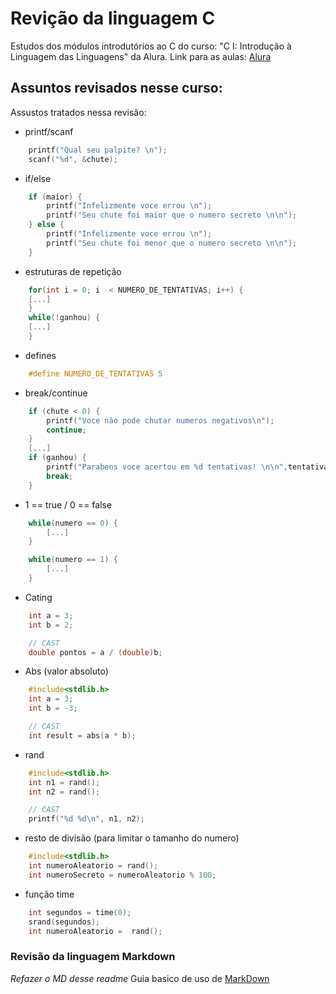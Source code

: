 # Revição da linguagem C
Estudos dos módulos introdutórios ao C do curso: "C I: Introdução à Linguagem das Linguagens" da Alura.
Link para as aulas:  [Alura](https://cursos.alura.com.br/course/introducao-a-programacao-com-c-parte-1 "Cursos Alura")

## Assuntos revisados nesse curso: 
Assustos tratados nessa revisão: 
- printf/scanf
~~~C
	printf("Qual seu palpite? \n");
	scanf("%d", &chute);
~~~

- if/else
~~~C
	if (maior) {
		printf("Infelizmente voce errou \n");
		printf("Seu chute foi maior que o numero secreto \n\n");
	} else { 
		printf("Infelizmente voce errou \n");
		printf("Seu chute foi menor que o numero secreto \n\n");
	}
~~~
- estruturas de repetição
~~~C
	for(int i = 0; i  < NUMERO_DE_TENTATIVAS; i++) {
	[...]
	}
	while(!ganhou) {
	[...]
	}
~~~
- defines
~~~C
	#define NUMERO_DE_TENTATIVAS 5
~~~
- break/continue
~~~C
	if (chute < 0) {
		printf("Voce não pode chutar numeros negativos\n");
		continue;
	}
	[...]
	if (ganhou) {
		printf("Parabens voce acertou em %d tentativas! \n\n",tentativa);
		break;
	} 
~~~
- 1 == true / 0 == false
~~~C
	while(numero == 0) {
		[...]
	}

	while(numero == 1) {
		[...]
	}
~~~

- Cating
~~~C
	int a = 3;
	int b = 2;

	// CAST
	double pontos = a / (double)b;
~~~
- Abs (valor absoluto)
~~~C
	#include<stdlib.h>
	int a = 3;
	int b = -3;

	// CAST
	int result = abs(a * b);
~~~
- rand
~~~C
	#include<stdlib.h>
	int n1 = rand();
	int n2 = rand();

	// CAST
	printf("%d %d\n", n1, n2);
~~~
- resto de divisão (para limitar o tamanho do numero)
~~~C
	#include<stdlib.h>
	int numeroAleatorio = rand();
	int numeroSecreto = numeroAleatorio % 100;
~~~
- função time
~~~C
	int segundos = time(0);
	srand(segundos);
	int numeroAleatorio =  rand();
~~~

### Revisão da linguagem Markdown
*Refazer o MD desse readme*
Guia basico de uso de [MarkDown](https://docs.pipz.com/central-de-ajuda/learning-center/guia-basico-de-markdown#open "guia")